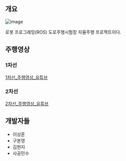 ## 개요
![image](https://user-images.githubusercontent.com/56144682/148673097-02f713e1-4c48-4356-9e02-5e1d9a269d66.png) 

로봇 프로그래밍(ROS) 도로주행시험장 자율주행 프로젝트이다.

## 주행영상
### 1차선
[1차선_주행영상_유튜브](https://youtu.be/SCxEoTXTyjw)
### 2차선
[2차선_주행영상_유튜브](https://youtu.be/nH4beAYgOvQ)

## 개발자들
+ 이상훈
+ 구본영
+ 김현지
+ 사공민수
